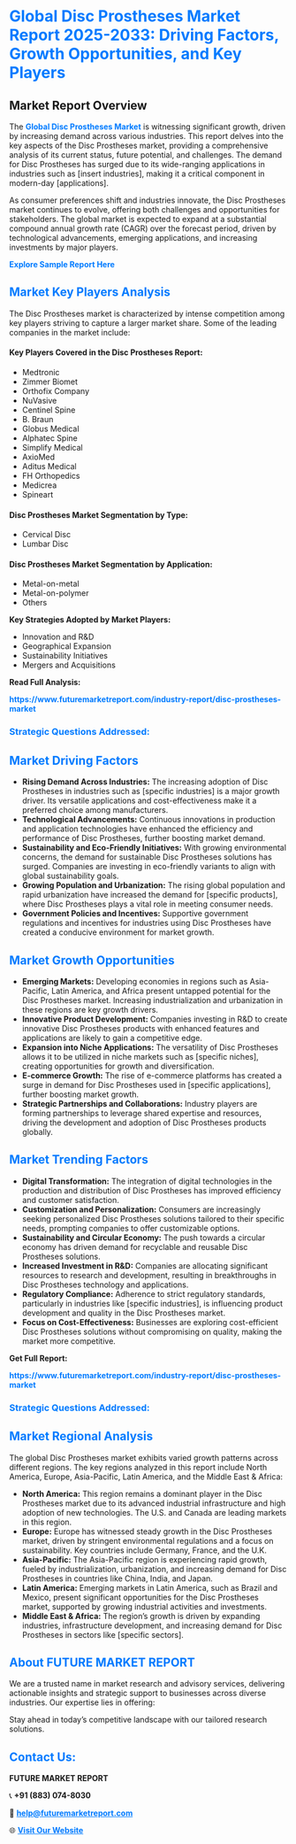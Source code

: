 <h1 style="color: #007BFF;">Global Disc Prostheses Market Report 2025-2033: Driving Factors, Growth Opportunities, and Key Players</h1>

<section id="overview">
<h2>Market Report Overview</h2>
<p>The <a href="https://www.futuremarketreport.com/industry-report/disc-prostheses-market" style="color: #007BFF; text-decoration: none;"><strong>Global Disc Prostheses Market</strong></a> is witnessing significant growth, driven by increasing demand across various industries. This report delves into the key aspects of the Disc Prostheses market, providing a comprehensive analysis of its current status, future potential, and challenges. The demand for Disc Prostheses has surged due to its wide-ranging applications in industries such as [insert industries], making it a critical component in modern-day [applications].</p>
<p>As consumer preferences shift and industries innovate, the Disc Prostheses market continues to evolve, offering both challenges and opportunities for stakeholders. The global market is expected to expand at a substantial compound annual growth rate (CAGR) over the forecast period, driven by technological advancements, emerging applications, and increasing investments by major players.</p>
</section>

<section id="overview">
<p><a href="https://www.futuremarketreport.com/request-sample/reportId=27055" style="color: #007BFF; text-decoration: none;"><strong>Explore Sample Report Here</strong></a></p>
</section>

<section id="key-players">
<h2 style="color: #007BFF;">Market Key Players Analysis</h2>
<p>The Disc Prostheses market is characterized by intense competition among key players striving to capture a larger market share. Some of the leading companies in the market include:</p>
<h4>Key Players Covered in the Disc Prostheses Report:</h4>
<ul><li>Medtronic</li><li>Zimmer Biomet</li><li>Orthofix Company</li><li>NuVasive</li><li>Centinel Spine</li><li>B. Braun</li><li>Globus Medical</li><li>Alphatec Spine</li><li>Simplify Medical</li><li>AxioMed</li><li>Aditus Medical</li><li>FH Orthopedics</li><li>Medicrea</li><li>Spineart</li></ul>
<h4>Disc Prostheses Market Segmentation by Type:</h4>
<ul><li>Cervical Disc</li><li>Lumbar Disc</li></ul>

<h4>Disc Prostheses Market Segmentation by Application:</h4>
<ul><li>Metal-on-metal</li><li>Metal-on-polymer</li><li>Others</li></ul>
<p><strong>Key Strategies Adopted by Market Players:</strong></p>
<ul>
<li>Innovation and R&D</li>
<li>Geographical Expansion</li>
<li>Sustainability Initiatives</li>
<li>Mergers and Acquisitions</li>
</ul>
</section>

<section>
<p><strong>Read Full Analysis: </strong></p><a href="https://www.futuremarketreport.com/industry-report/disc-prostheses-market" style="color: #007BFF; text-decoration: none;"><strong>https://www.futuremarketreport.com/industry-report/disc-prostheses-market</strong></a>
<h3 style="color: #007BFF;">Strategic Questions Addressed:</h3>
</section>

<section id="driving-factors">
<h2 style="color: #007BFF;">Market Driving Factors</h2>
<ul>
<li><strong>Rising Demand Across Industries:</strong> The increasing adoption of Disc Prostheses in industries such as [specific industries] is a major growth driver. Its versatile applications and cost-effectiveness make it a preferred choice among manufacturers.</li>
<li><strong>Technological Advancements:</strong> Continuous innovations in production and application technologies have enhanced the efficiency and performance of Disc Prostheses, further boosting market demand.</li>
<li><strong>Sustainability and Eco-Friendly Initiatives:</strong> With growing environmental concerns, the demand for sustainable Disc Prostheses solutions has surged. Companies are investing in eco-friendly variants to align with global sustainability goals.</li>
<li><strong>Growing Population and Urbanization:</strong> The rising global population and rapid urbanization have increased the demand for [specific products], where Disc Prostheses plays a vital role in meeting consumer needs.</li>
<li><strong>Government Policies and Incentives:</strong> Supportive government regulations and incentives for industries using Disc Prostheses have created a conducive environment for market growth.</li>
</ul>
</section>

<section id="growth-opportunities">
<h2 style="color: #007BFF;">Market Growth Opportunities</h2>
<ul>
<li><strong>Emerging Markets:</strong> Developing economies in regions such as Asia-Pacific, Latin America, and Africa present untapped potential for the Disc Prostheses market. Increasing industrialization and urbanization in these regions are key growth drivers.</li>
<li><strong>Innovative Product Development:</strong> Companies investing in R&D to create innovative Disc Prostheses products with enhanced features and applications are likely to gain a competitive edge.</li>
<li><strong>Expansion into Niche Applications:</strong> The versatility of Disc Prostheses allows it to be utilized in niche markets such as [specific niches], creating opportunities for growth and diversification.</li>
<li><strong>E-commerce Growth:</strong> The rise of e-commerce platforms has created a surge in demand for Disc Prostheses used in [specific applications], further boosting market growth.</li>
<li><strong>Strategic Partnerships and Collaborations:</strong> Industry players are forming partnerships to leverage shared expertise and resources, driving the development and adoption of Disc Prostheses products globally.</li>
</ul>
</section>

<section id="trending-factors">
<h2 style="color: #007BFF;">Market Trending Factors</h2>
<ul>
<li><strong>Digital Transformation:</strong> The integration of digital technologies in the production and distribution of Disc Prostheses has improved efficiency and customer satisfaction.</li>
<li><strong>Customization and Personalization:</strong> Consumers are increasingly seeking personalized Disc Prostheses solutions tailored to their specific needs, prompting companies to offer customizable options.</li>
<li><strong>Sustainability and Circular Economy:</strong> The push towards a circular economy has driven demand for recyclable and reusable Disc Prostheses solutions.</li>
<li><strong>Increased Investment in R&D:</strong> Companies are allocating significant resources to research and development, resulting in breakthroughs in Disc Prostheses technology and applications.</li>
<li><strong>Regulatory Compliance:</strong> Adherence to strict regulatory standards, particularly in industries like [specific industries], is influencing product development and quality in the Disc Prostheses market.</li>
<li><strong>Focus on Cost-Effectiveness:</strong> Businesses are exploring cost-efficient Disc Prostheses solutions without compromising on quality, making the market more competitive.</li>
</ul>
</section>

<section>
<p><strong>Get Full Report: </strong></p><a href="https://www.futuremarketreport.com/industry-report/disc-prostheses-market" style="color: #007BFF; text-decoration: none;"><strong>https://www.futuremarketreport.com/industry-report/disc-prostheses-market</strong></a>
<h3 style="color: #007BFF;">Strategic Questions Addressed:</h3>
</section>


<section id="regional-analysis">
<h2 style="color: #007BFF;">Market Regional Analysis</h2>
<p>The global Disc Prostheses market exhibits varied growth patterns across different regions. The key regions analyzed in this report include North America, Europe, Asia-Pacific, Latin America, and the Middle East & Africa:</p>
<ul>
<li><strong>North America:</strong> This region remains a dominant player in the Disc Prostheses market due to its advanced industrial infrastructure and high adoption of new technologies. The U.S. and Canada are leading markets in this region.</li>
<li><strong>Europe:</strong> Europe has witnessed steady growth in the Disc Prostheses market, driven by stringent environmental regulations and a focus on sustainability. Key countries include Germany, France, and the U.K.</li>
<li><strong>Asia-Pacific:</strong> The Asia-Pacific region is experiencing rapid growth, fueled by industrialization, urbanization, and increasing demand for Disc Prostheses in countries like China, India, and Japan.</li>
<li><strong>Latin America:</strong> Emerging markets in Latin America, such as Brazil and Mexico, present significant opportunities for the Disc Prostheses market, supported by growing industrial activities and investments.</li>
<li><strong>Middle East & Africa:</strong> The region’s growth is driven by expanding industries, infrastructure development, and increasing demand for Disc Prostheses in sectors like [specific sectors].</li>
</ul>
</section>

<footer>
<h2 style="color: #007BFF;">About FUTURE MARKET REPORT</h2>
<p>We are a trusted name in market research and advisory services, delivering actionable insights and strategic support to businesses across diverse industries. Our expertise lies in offering:</p>

<p>Stay ahead in today’s competitive landscape with our tailored research solutions.</p>

<h2 style="color: #007BFF;">Contact Us:</h2>
<p><strong>FUTURE MARKET REPORT</strong></p>
<p>📞 <strong>+91 (883) 074-8030</strong></p>
<p>📧 <strong><a href="mailto:help@futuremarketreport.com" style="color: #007BFF;">help@futuremarketreport.com</a></strong></p>
<p>🌐 <strong><a href="https://www.futuremarketreport.com/" style="color: #007BFF;">Visit Our Website</a></strong></p>
</footer>